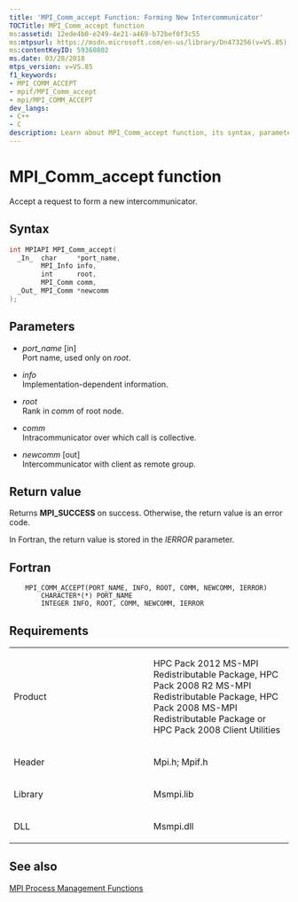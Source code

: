 ```yaml
---
title: 'MPI_Comm_accept Function: Forming New Intercommunicator'
TOCTitle: MPI_Comm_accept function
ms:assetid: 12ede4b0-e249-4e21-a469-b72bef0f3c55
ms:mtpsurl: https://msdn.microsoft.com/en-us/library/Dn473256(v=VS.85)
ms:contentKeyID: 59360802
ms.date: 03/28/2018
mtps_version: v=VS.85
f1_keywords:
- MPI_COMM_ACCEPT
- mpif/MPI_Comm_accept
- mpi/MPI_COMM_ACCEPT
dev_langs:
- C++
- C
description: Learn about MPI_Comm_accept function, its syntax, parameters, and return value. Understand how it helps in forming a new intercommunicator in MPI process management functions.
---
```


# MPI\_Comm\_accept function

Accept a request to form a new intercommunicator.

## Syntax

``` c++
int MPIAPI MPI_Comm_accept(
  _In_  char     *port_name,
        MPI_Info info,
        int      root,
        MPI_Comm comm,
  _Out_ MPI_Comm *newcomm
);
```

## Parameters

  - *port\_name* \[in\]  
    Port name, used only on *root*.

  - *info*  
    Implementation-dependent information.

  - *root*  
    Rank in *comm* of root node.

  - *comm*  
    Intracommunicator over which call is collective.

  - *newcomm* \[out\]  
    Intercommunicator with client as remote group.

## Return value

Returns **MPI\_SUCCESS** on success. Otherwise, the return value is an error code.

In Fortran, the return value is stored in the *IERROR* parameter.

## Fortran

``` FORTRAN
    MPI_COMM_ACCEPT(PORT_NAME, INFO, ROOT, COMM, NEWCOMM, IERROR)
        CHARACTER*(*) PORT_NAME
        INTEGER INFO, ROOT, COMM, NEWCOMM, IERROR
```

## Requirements

<table>
<colgroup>
<col style="width: 50%" />
<col style="width: 50%" />
</colgroup>
<tbody>
<tr class="odd">
<td><p>Product</p></td>
<td><p>HPC Pack 2012 MS-MPI Redistributable Package, HPC Pack 2008 R2 MS-MPI Redistributable Package, HPC Pack 2008 MS-MPI Redistributable Package or HPC Pack 2008 Client Utilities</p></td>
</tr>
<tr class="even">
<td><p>Header</p></td>
<td>Mpi.h;
Mpif.h</td>
</tr>
<tr class="odd">
<td><p>Library</p></td>
<td>Msmpi.lib</td>
</tr>
<tr class="even">
<td><p>DLL</p></td>
<td>Msmpi.dll</td>
</tr>
</tbody>
</table>


## See also

[MPI Process Management Functions](mpi-process-management-functions.md)

